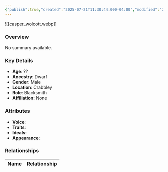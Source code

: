 ```yaml
---
{"publish":true,"created":"2025-07-21T11:30:44.000-04:00","modified":"2025-07-25T11:35:51.000-04:00","cssclasses":""}
---
```



![[casper_wolcott.webp]]

### Overview
No summary available.

### Key Details
- **Age**: ??
- **Ancestry**: Dwarf
- **Gender**: Male
- **Location**: Crabbley
- **Role**: Blacksmith
- **Affiliation:** None

### Attributes
- **Voice**: 
- **Traits**: 
- **Ideals:** 
- **Appearance**:

### Relationships

| Name  | Relationship |
| ----- | ------------ |
